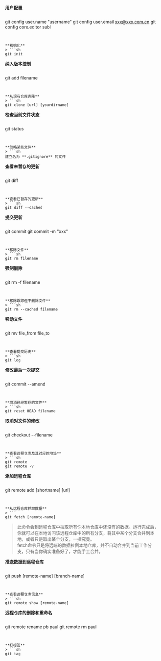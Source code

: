 **用户配置**  
> ```sh
git config user.name "username" 
git config user.email xxx@xxx.com.cn
git config core.editor subl
```


**初始化**  
> ```sh
git init
```


**纳入版本控制**  
> ```sh
git add filename
```


**从现有仓库克隆**  
> ```sh
git clone [url] [yourdirname]
```


**检查当前文件状态**  
> ```sh
git status
```


**忽略某些文件** 
> ```sh
建立名为 **.gitignore** 的文件
```


**查看未暂存的更新**  
> ```sh
git diff
```


**查看已暂存的更新**  
> ```sh
git diff --cached
```


**提交更新**  
> ```sh
git commit
git commit -m "xxx"
```


**移除文件**  
> ```sh
git rm filename
```


**强制删除**  
> ```sh
git rm -f filename
```


**移除跟踪但不删除文件**  
> ```sh
git rm --cached filename
```


**移动文件**
> ```sh
git mv file_from file_to
```


**查看提交历史**  
> ```sh
git log
```


**修改最后一次提交**  
> ```sh
git commit --amend
```


**取消已经暂存的文件**  
> ```sh
git reset HEAD filename
```


**取消对文件的修改**  
> ```sh
git checkout --filename
```


**查看远程仓库及其对应的地址**  
> ```sh
git remote  
git remote -v
```


**添加远程仓库**  
> ```sh
git remote add [shortname] [url]
```


**从远程仓库抓取数据**  
> ```
git fetch [remote-name]
```
  > 此命令会到远程仓库中拉取所有你本地仓库中还没有的数据。运行完成后，你就可以在本地访问该远程仓库中的所有分支，将其中某个分支合并到本地，或者只是取出某个分支，一探究竟。  
  > fetch命令只是将远端的数据拉倒本地仓库，并不自动合并到当前工作分支，只有当你确实准备好了，才能手工合并。



**推送数据到远程仓库**  
> ```sh
git push [remote-name] [branch-name]
```


**查看远程仓库信息**  
> ```sh
git remote show [remote-name]
```


**远程仓库的删除和重命名**  
> ```sh
git remote rename pb paul
git remote rm paul
```


**打标签**  
> ```sh
git tag
```